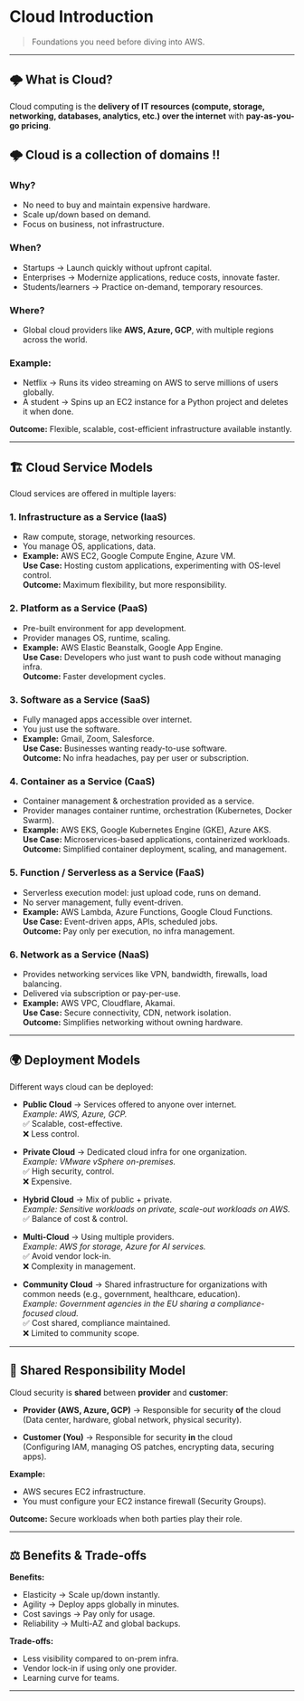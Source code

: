 # Cloud Introduction

> Foundations you need before diving into AWS.

---

## 🌩️ What is Cloud?
Cloud computing is the **delivery of IT resources (compute, storage, networking, databases, analytics, etc.) over the internet** with **pay-as-you-go pricing**.

## 🌩️ Cloud is a collection of domains !!

### Why?
- No need to buy and maintain expensive hardware.
- Scale up/down based on demand.
- Focus on business, not infrastructure.

### When?
- Startups → Launch quickly without upfront capital.
- Enterprises → Modernize applications, reduce costs, innovate faster.
- Students/learners → Practice on-demand, temporary resources.

### Where?
- Global cloud providers like **AWS, Azure, GCP**, with multiple regions across the world.

### Example:
- Netflix → Runs its video streaming on AWS to serve millions of users globally.
- A student → Spins up an EC2 instance for a Python project and deletes it when done.

**Outcome:** Flexible, scalable, cost-efficient infrastructure available instantly.

---

## 🏗️ Cloud Service Models
Cloud services are offered in multiple layers:

### 1. Infrastructure as a Service (IaaS)
- Raw compute, storage, networking resources.
- You manage OS, applications, data.
- **Example:** AWS EC2, Google Compute Engine, Azure VM.  
**Use Case:** Hosting custom applications, experimenting with OS-level control.  
**Outcome:** Maximum flexibility, but more responsibility.

### 2. Platform as a Service (PaaS)
- Pre-built environment for app development.
- Provider manages OS, runtime, scaling.
- **Example:** AWS Elastic Beanstalk, Google App Engine.  
**Use Case:** Developers who just want to push code without managing infra.  
**Outcome:** Faster development cycles.

### 3. Software as a Service (SaaS)
- Fully managed apps accessible over internet.
- You just use the software.
- **Example:** Gmail, Zoom, Salesforce.  
**Use Case:** Businesses wanting ready-to-use software.  
**Outcome:** No infra headaches, pay per user or subscription.

### 4. Container as a Service (CaaS)
- Container management & orchestration provided as a service.
- Provider manages container runtime, orchestration (Kubernetes, Docker Swarm).
- **Example:** AWS EKS, Google Kubernetes Engine (GKE), Azure AKS.  
**Use Case:** Microservices-based applications, containerized workloads.  
**Outcome:** Simplified container deployment, scaling, and management.

### 5. Function / Serverless as a Service (FaaS)
- Serverless execution model: just upload code, runs on demand.
- No server management, fully event-driven.
- **Example:** AWS Lambda, Azure Functions, Google Cloud Functions.  
**Use Case:** Event-driven apps, APIs, scheduled jobs.  
**Outcome:** Pay only per execution, no infra management.

### 6. Network as a Service (NaaS)
- Provides networking services like VPN, bandwidth, firewalls, load balancing.
- Delivered via subscription or pay-per-use.
- **Example:** AWS VPC, Cloudflare, Akamai.  
**Use Case:** Secure connectivity, CDN, network isolation.  
**Outcome:** Simplifies networking without owning hardware.

---

## 🌍 Deployment Models
Different ways cloud can be deployed:

- **Public Cloud** → Services offered to anyone over internet.  
  *Example: AWS, Azure, GCP.*  
  ✅ Scalable, cost-effective.  
  ❌ Less control.  

- **Private Cloud** → Dedicated cloud infra for one organization.  
  *Example: VMware vSphere on-premises.*  
  ✅ High security, control.  
  ❌ Expensive.  

- **Hybrid Cloud** → Mix of public + private.  
  *Example: Sensitive workloads on private, scale-out workloads on AWS.*  
  ✅ Balance of cost & control.  

- **Multi-Cloud** → Using multiple providers.  
  *Example: AWS for storage, Azure for AI services.*  
  ✅ Avoid vendor lock-in.  
  ❌ Complexity in management.  

- **Community Cloud** → Shared infrastructure for organizations with common needs (e.g., government, healthcare, education).  
  *Example: Government agencies in the EU sharing a compliance-focused cloud.*  
  ✅ Cost shared, compliance maintained.  
  ❌ Limited to community scope.  

---

## 🔐 Shared Responsibility Model
Cloud security is **shared** between **provider** and **customer**:

- **Provider (AWS, Azure, GCP)** → Responsible for security **of** the cloud  
  (Data center, hardware, global network, physical security).

- **Customer (You)** → Responsible for security **in** the cloud  
  (Configuring IAM, managing OS patches, encrypting data, securing apps).

**Example:**  
- AWS secures EC2 infrastructure.  
- You must configure your EC2 instance firewall (Security Groups).  

**Outcome:** Secure workloads when both parties play their role.

---

## ⚖️ Benefits & Trade-offs
**Benefits:**
- Elasticity → Scale up/down instantly.  
- Agility → Deploy apps globally in minutes.  
- Cost savings → Pay only for usage.  
- Reliability → Multi-AZ and global backups.  

**Trade-offs:**
- Less visibility compared to on-prem infra.  
- Vendor lock-in if using only one provider.  
- Learning curve for teams.

---



